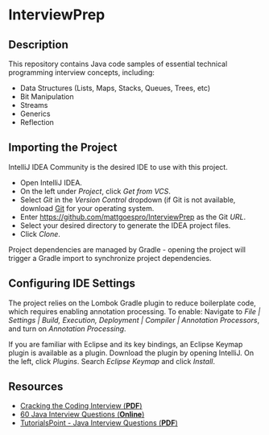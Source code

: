 # InterviewPrep

## Description

This repository contains Java code samples of essential technical programming interview concepts, including:

- Data Structures (Lists, Maps, Stacks, Queues, Trees, etc)
- Bit Manipulation
- Streams
- Generics
- Reflection

## Importing the Project

IntelliJ IDEA Community is the desired IDE to use with this project.

- Open IntelliJ IDEA.
- On the left under _Project_, click _Get from VCS_.
- Select _Git_ in the _Version Control_ dropdown (if Git is not available, download [Git](https://git-scm.com/downloads) for your operating system.
- Enter https://github.com/mattgoespro/InterviewPrep as the Git _URL_.
- Select your desired directory to generate the IDEA project files.
- Click _Clone_.

Project dependencies are managed by Gradle - opening the project will trigger a Gradle import to synchronize project dependencies.

## Configuring IDE Settings

The project relies on the Lombok Gradle plugin to reduce boilerplate code, which requires enabling annotation processing. To enable: Navigate to _File | Settings | Build, Execution, Deployment | Compiler | Annotation Processors_, and turn on _Annotation Processing_.

If you are familiar with Eclipse and its key bindings, an Eclipse Keymap plugin is available as a plugin. Download the plugin by opening IntelliJ. On the left, click _Plugins_. Search _Eclipse Keymap_ and click _Install_.

## Resources

- [Cracking the Coding Interview (**PDF**)](<http://englishonlineclub.com/pdf/Cracking%20the%20Coding%20Interview%20-%20189%20Programming%20Questions%20and%20Solutions%20(6th%20Edition)%20[EnglishOnlineClub.com].pdf>)
- [60 Java Interview Questions (**Online**)](https://svrtechnologies.com/2020-latest-60-java-interview-questions-and-answers-pdf/)
- [TutorialsPoint - Java Interview Questions (**PDF**)](https://www.tutorialspoint.com/java/pdf/java_interview_questions.pdf)
